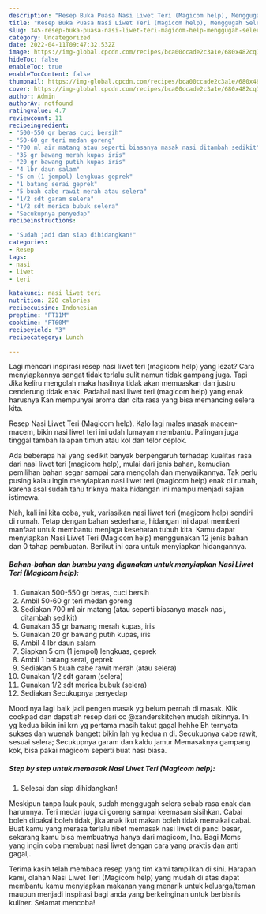```yaml
---
description: "Resep Buka Puasa Nasi Liwet Teri (Magicom help), Menggugah Selera"
title: "Resep Buka Puasa Nasi Liwet Teri (Magicom help), Menggugah Selera"
slug: 345-resep-buka-puasa-nasi-liwet-teri-magicom-help-menggugah-selera
category: Uncategorized
date: 2022-04-11T09:47:32.532Z
image: https://img-global.cpcdn.com/recipes/bca00ccade2c3a1e/680x482cq70/nasi-liwet-teri-magicom-help-foto-resep-utama.jpg
hideToc: false
enableToc: true
enableTocContent: false
thumbnail: https://img-global.cpcdn.com/recipes/bca00ccade2c3a1e/680x482cq70/nasi-liwet-teri-magicom-help-foto-resep-utama.jpg
cover: https://img-global.cpcdn.com/recipes/bca00ccade2c3a1e/680x482cq70/nasi-liwet-teri-magicom-help-foto-resep-utama.jpg
author: Admin
authorAv: notfound
ratingvalue: 4.7
reviewcount: 11
recipeingredient:
- "500-550 gr beras cuci bersih"
- "50-60 gr teri medan goreng"
- "700 ml air matang atau seperti biasanya masak nasi ditambah sedikit"
- "35 gr bawang merah kupas iris"
- "20 gr bawang putih kupas iris"
- "4 lbr daun salam"
- "5 cm (1 jempol) lengkuas geprek"
- "1 batang serai geprek"
- "5 buah cabe rawit merah atau selera"
- "1/2 sdt garam selera"
- "1/2 sdt merica bubuk selera"
- "Secukupnya penyedap"
recipeinstructions:

- "Sudah jadi dan siap dihidangkan!"
categories:
- Resep
tags:
- nasi
- liwet
- teri

katakunci: nasi liwet teri 
nutrition: 220 calories
recipecuisine: Indonesian
preptime: "PT11M"
cooktime: "PT60M"
recipeyield: "3"
recipecategory: Lunch

---
```



Lagi mencari inspirasi resep nasi liwet teri (magicom help) yang lezat? Cara menyiapkannya sangat tidak terlalu sulit namun tidak gampang juga. Tapi Jika keliru mengolah maka hasilnya tidak akan memuaskan dan justru cenderung tidak enak. Padahal nasi liwet teri (magicom help) yang enak harusnya Kan mempunyai aroma dan cita rasa yang bisa memancing selera kita.


Resep Nasi Liwet Teri (Magicom help). Kalo lagi males masak macem-macem, bikin nasi liwet teri ini udah lumayan membantu. Palingan juga tinggal tambah lalapan timun atau kol dan telor ceplok.

Ada beberapa hal yang sedikit banyak berpengaruh terhadap kualitas rasa dari nasi liwet teri (magicom help), mulai dari jenis bahan, kemudian pemilihan bahan segar sampai cara mengolah dan menyajikannya. Tak perlu pusing kalau ingin menyiapkan nasi liwet teri (magicom help) enak di rumah, karena asal sudah tahu triknya maka hidangan ini mampu menjadi sajian istimewa.


Nah, kali ini kita coba, yuk, variasikan nasi liwet teri (magicom help) sendiri di rumah. Tetap dengan bahan sederhana, hidangan ini dapat memberi manfaat untuk membantu menjaga kesehatan tubuh kita. Kamu dapat menyiapkan Nasi Liwet Teri (Magicom help) menggunakan 12 jenis bahan dan 0 tahap pembuatan. Berikut ini cara untuk menyiapkan hidangannya.

<!--inarticleads1-->

##### Bahan-bahan dan bumbu yang digunakan untuk menyiapkan Nasi Liwet Teri (Magicom help):

1. Gunakan 500-550 gr beras, cuci bersih
1. Ambil 50-60 gr teri medan goreng
1. Sediakan 700 ml air matang (atau seperti biasanya masak nasi, ditambah sedikit)
1. Gunakan 35 gr bawang merah kupas, iris
1. Gunakan 20 gr bawang putih kupas, iris
1. Ambil 4 lbr daun salam
1. Siapkan 5 cm (1 jempol) lengkuas, geprek
1. Ambil 1 batang serai, geprek
1. Sediakan 5 buah cabe rawit merah (atau selera)
1. Gunakan 1/2 sdt garam (selera)
1. Gunakan 1/2 sdt merica bubuk (selera)
1. Sediakan Secukupnya penyedap


Mood nya lagi baik jadi pengen masak yg belum pernah di masak. Klik cookpad dan dapatlah resep dari cc @xanderskitchen mudah bikinnya. Ini yg kedua bikin ini krn yg pertama masih takut gagal hehhe Eh ternyata sukses dan wuenak bangett bikin lah yg kedua n di. Secukupnya cabe rawit, sesuai selera; Secukupnya garam dan kaldu jamur Memasaknya gampang kok, bisa pakai magicom seperti buat nasi biasa. 

<!--inarticleads2-->

##### Step by step untuk memasak Nasi Liwet Teri (Magicom help):


1. Selesai dan siap dihidangkan!

Meskipun tanpa lauk pauk, sudah menggugah selera sebab rasa enak dan harumnya. Teri medan juga di goreng sampai keemasan sisihkan. Cabai boleh dipakai boleh tidak, jika anak ikut makan boleh tidak memakai cabai. Buat kamu yang merasa terlalu ribet memasak nasi liwet di panci besar, sekarang kamu bisa membuatnya hanya dari magicom, lho. Bagi Moms yang ingin coba membuat nasi liwet dengan cara yang praktis dan anti gagal,. 

Terima kasih telah membaca resep yang tim kami tampilkan di sini. Harapan kami, olahan Nasi Liwet Teri (Magicom help) yang mudah di atas dapat membantu kamu menyiapkan makanan yang menarik untuk keluarga/teman maupun menjadi inspirasi bagi anda yang berkeinginan untuk berbisnis kuliner. Selamat mencoba!

